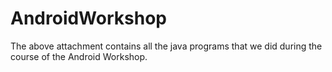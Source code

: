 # AndroidWorkshop

The above attachment contains all the java programs that we did during the course of the Android Workshop.
